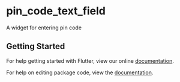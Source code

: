 # pin_code_text_field

A widget for entering pin code

## Getting Started

For help getting started with Flutter, view our online [documentation](https://flutter.io/).

For help on editing package code, view the [documentation](https://flutter.io/developing-packages/).

